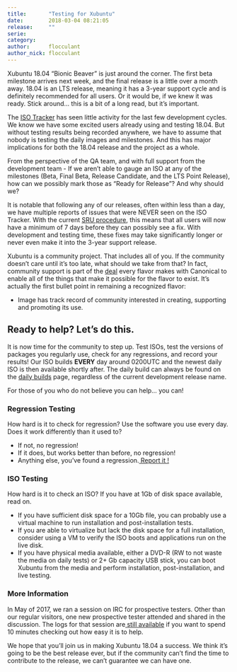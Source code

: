 ```yaml
---
title:       "Testing for Xubuntu"
date:        2018-03-04 08:21:05
release:     ""
serie:       
category:    
author:      flocculant
author_nick: flocculant
---
```


Xubuntu 18.04 “Bionic Beaver” is just around the corner. The first beta milestone arrives next week, and the final release is a little over a month away. 18.04 is an LTS release, meaning it has a 3-year support cycle and is definitely recommended for all users. Or it would be, if we knew it was ready. Stick around... this is a bit of a long read, but it’s important.

The [ISO Tracker](http://iso.qa.ubuntu.com/) has seen little activity for the last few development cycles. We know we have some excited users already using and testing 18.04. But without testing results being recorded anywhere, we have to assume that nobody is testing the daily images and milestones. And this has major implications for both the 18.04 release and the project as a whole.

From the perspective of the QA team, and with full support from the development team - If we aren’t able to gauge an ISO at any of the milestones (Beta, Final Beta, Release Candidate, and the LTS Point Release), how can we possibly mark those as “Ready for Release”? And why should we?

It is notable that following any of our releases, often within less than a day, we have multiple reports of issues that were NEVER seen on the ISO Tracker. With the current [SRU procedure](https://wiki.ubuntu.com/StableReleaseUpdates), this means that all users will now have a minimum of 7 days before they can possibly see a fix. With development and testing time, these fixes may take significantly longer or never even make it into the 3-year support release.

Xubuntu is a community project. That includes all of you. If the community doesn’t care until it’s too late, what should we take from that? In fact, community support is part of the [deal](https://wiki.ubuntu.com/RecognizedFlavors) every flavor makes with Canonical to enable all of the things that make it possible for the flavor to exist. It’s actually the first bullet point in remaining a recognized flavor:

- Image has track record of community interested in creating, supporting and promoting its use.

Ready to help? Let’s do this.
--------------------------------------------------------------------

It is now time for the community to step up. Test ISOs, test the versions of packages you regularly use, check for any regressions, and record your results! Our ISO builds **EVERY** day around 0200UTC and the newest daily ISO is then available shortly after. The daily build can always be found on the [daily builds](http://cdimage.ubuntu.com/xubuntu/daily-live/current/) page, regardless of the current development release name.

For those of you who do not believe you can help… you can!

### Regression Testing

How hard is it to check for regression? Use the software you use every day. Does it work differently than it used to?

- If not, no regression!
- If it does, but works better than before, no regression!
- Anything else, you’ve found a regression.[ Report it !](https://help.ubuntu.com/community/ReportingBugs#Reporting_non-crash_hardware_and_desktop_application_bugs)

### ISO Testing

How hard is it to check an ISO? If you have at 1Gb of disk space available, read on.

- If you have sufficient disk space for a 10Gb file, you can probably use a virtual machine to run installation and post-installation tests.
- If you are able to virtualize but lack the disk space for a full installation, consider using a VM to verify the ISO boots and applications run on the live disk.
- If you have physical media available, either a DVD-R (RW to not waste the media on daily tests) or 2+ Gb capacity USB stick, you can boot Xubuntu from the media and perform installation, post-installation, and live testing.

### More Information

In May of 2017, we ran a session on IRC for prospective testers. Other than our regular visitors, one new prospective tester attended and shared in the discussion. The logs for that session are[ still available](https://irclogs.ubuntu.com/2017/05/12/%23xubuntu-devel.html) if you want to spend 10 minutes checking out how easy it is to help.

We hope that you’ll join us in making Xubuntu 18.04 a success. We think it’s going to be the best release ever, but if the community can’t find the time to contribute to the release, we can’t guarantee we can have one.
